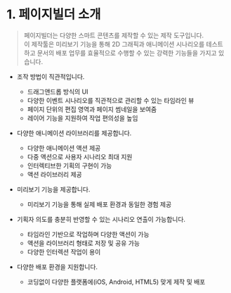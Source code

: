 # **1. 페이지빌더 소개**

>페이지빌더는 다양한 스마트 콘텐츠를 제작할 수 있는 제작 도구입니다. <br>
이 제작툴은 미리보기 기능을 통해 2D 그래픽과 애니메이션 시나리오를 테스트하고
문서의 배포 업무를 효율적으로 수행할 수 있는 강력한 기능들을 가지고 있습니다. 

+ 조작 방법이 직관적입니다.
  - 드래그앤드롭 방식의 UI
  - 다양한 이벤트 시나리오를 직관적으로 관리할 수 있는 타임라인 뷰
  - 페이지 단위의 편집 영역과 페이지 썸네일을 보여줌
  - 레이어 기능을 지원하여 작업 편의성을 높임

+ 다양한 애니메이션 라이브러리를 제공합니다.
  - 다양한 애니메이션 액션 제공
  - 다중 액션으로 사용자 시나리오 최대 지원
  - 인터렉티브한 기획의 구현이 가능
  - 액션 라이브러리 제공

+ 미리보기 기능을 제공합니다.
  - 미리보기 기능을 통해 실제 배포 환경과 동일한 경험 제공

+ 기획자 의도를 충분히 반영할 수 있는 시나리오 연출이 가능합니다.
  - 타임라인 기반으로 작업하며 다양한 액션이 가능
  - 액션을 라이브러리 형태로 저장 및 공유 가능
  - 다양한 인터렉션 작업이 용이

+ 다양한 배포 환경을 지원합니다.
  - 코딩없이 다양한 플랫폼에(iOS, Android, HTML5) 맞게 제작 및 배포
